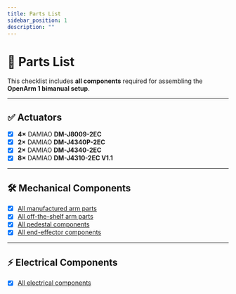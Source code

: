 ```yaml
---
title: Parts List
sidebar_position: 1
description: ""
---
```


# 🧩 Parts List

This checklist includes **all components** required for assembling the **OpenArm 1 bimanual setup**.

---

## ✅ Actuators

- [x] **4×** DAMIAO **DM-J8009-2EC**
- [x] **2×** DAMIAO **DM-J4340P-2EC**
- [x] **2×** DAMIAO **DM-J4340-2EC**
- [x] **8×** DAMIAO **DM-J4310-2EC V1.1**

---

## 🛠️ Mechanical Components

- [x] [All manufactured arm parts](arm-manufactured)
- [x] [All off-the-shelf arm parts](arm-off-the-shelf)
- [x] [All pedestal components](pedestal)
- [x] [All end-effector components](end-effector)

---

## ⚡ Electrical Components

- [x] [All electrical components](electrical)
